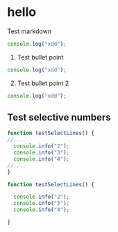 # hello

Test markdown

<!--SNIPSTART hellouniverse-->
```js
console.log("xdd");
```
<!--SNIPEND-->

1. Test bullet point

<!--SNIPSTART hellouniverse {"numberOfLeadingSpaces":2}-->
  ```js
  console.log("xdd");
  ```
<!--SNIPEND-->

2. Test bullet point 2

<!--SNIPSTART hellouniverse {"numberOfLeadingSpaces":3}-->
   ```js
   console.log("xdd");
   ```
<!--SNIPEND-->

## Test selective numbers

<!--SNIPSTART hehe {"selectedLines": ["1", "3-5", "8"]}-->
```js
function testSelectLines() {
// ...
  console.info("2");
  console.info("3");
  console.info("4");
// ...
}
```
<!--SNIPEND-->

<!--SNIPSTART hehe {"selectedLines": ["1", "3-5", "8"],"ellipsisCommentReplacement":""}-->
```js
function testSelectLines() {

  console.info("2");
  console.info("3");
  console.info("4");

}
```
<!--SNIPEND-->
